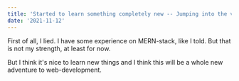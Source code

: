 ```yaml
---
title: 'Started to learn something completely new -- Jumping into the void'
date: '2021-11-12'
---
```


First of all, I lied. I have some experience on MERN-stack, like I told. But that is not my strength, at least for now.

But I think it's nice to learn new things and I think this will be a whole new adventure to web-development. 


